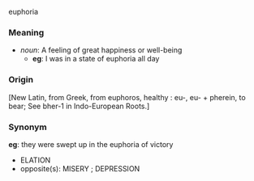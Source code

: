 euphoria
### Meaning
+ _noun_: A feeling of great happiness or well-being
	+ __eg__: I was in a state of euphoria all day

### Origin

[New Latin, from Greek, from euphoros, healthy : eu-, eu- + pherein, to bear; See bher-1 in Indo-European Roots.]

### Synonym

__eg__: they were swept up in the euphoria of victory

+ ELATION
+ opposite(s): MISERY ; DEPRESSION


